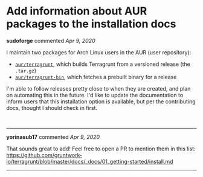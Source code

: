 # Add information about AUR packages to the installation docs

**sudoforge** commented *Apr 9, 2020*

I maintain two packages for Arch Linux users in the AUR (user repository):

* [`aur/terragrunt`][0], which builds Terragrunt from a versioned release (the `.tar.gz`)
* [`aur/terragrunt-bin`][1], which fetches a prebuilt binary for a release

I'm able to follow releases pretty close to when they are created, and plan on automating this in the future. I'd like to update the documentation to inform users that this installation option is available, but per the contributing docs, thought I should check in first.

[0]: https://aur.archlinux.org/packages/terragrunt
[1]: https://aur.archlinux.org/packages/terragrunt-bin
<br />
***


**yorinasub17** commented *Apr 9, 2020*

That sounds great to add! Feel free to open a PR to mention them in this list: https://github.com/gruntwork-io/terragrunt/blob/master/docs/_docs/01_getting-started/install.md
***

